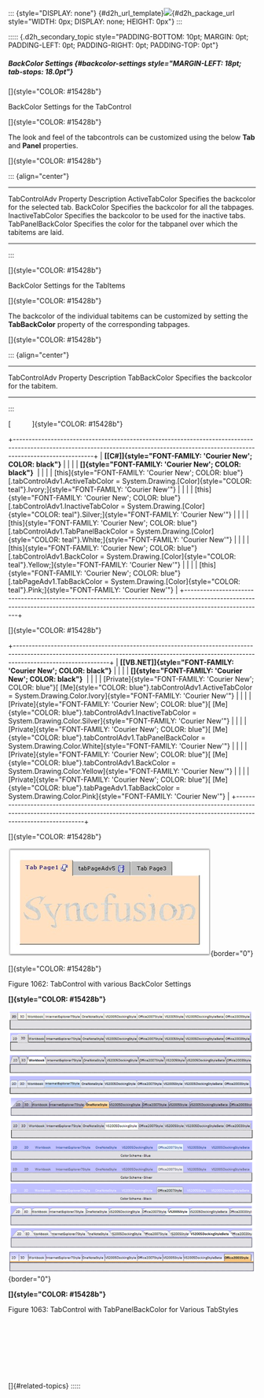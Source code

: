 ::: {style="DISPLAY: none"}
[](ms-xhelp:///?Id=d2h_url_template){#d2h_url_template}![](!package_url!){#d2h_package_url style="WIDTH: 0px; DISPLAY: none; HEIGHT: 0px"}
:::

::::: {.d2h_secondary_topic style="PADDING-BOTTOM: 10pt; MARGIN: 0pt; PADDING-LEFT: 0pt; PADDING-RIGHT: 0pt; PADDING-TOP: 0pt"}
##### BackColor Settings {#backcolor-settings style="MARGIN-LEFT: 18pt; tab-stops: 18.0pt"}

[]{style="COLOR: #15428b"} 

BackColor Settings for the TabControl

[]{style="COLOR: #15428b"} 

The look and feel of the tabcontrols can be customized using the below **Tab** and **Panel** properties.

[]{style="COLOR: #15428b"} 

::: {align="center"}
  ------------------------ ------------------------------------------------------------------------
  TabControlAdv Property   Description
  ActiveTabColor           Specifies the backcolor for the selected tab.
  BackColor                Specifies the backcolor for all the tabpages.
  InactiveTabColor         Specifies the backcolor to be used for the inactive tabs.
  TabPanelBackColor        Specifies the color for the tabpanel over which the tabitems are laid.
  ------------------------ ------------------------------------------------------------------------
:::

[]{style="COLOR: #15428b"} 

BackColor Settings for the TabItems

[]{style="COLOR: #15428b"} 

The backcolor of the individual tabitems can be customized by setting the **TabBackColor** property of the corresponding tabpages.

[]{style="COLOR: #15428b"} 

::: {align="center"}
  ------------------------ ------------------------------------------
  TabControlAdv Property   Description
  TabBackColor             Specifies the backcolor for the tabitem.
  ------------------------ ------------------------------------------
:::

[           ]{style="COLOR: #15428b"}

+-------------------------------------------------------------------------------------------------------------------------------------------------------------------------------------+
| **[\[C#\]]{style="FONT-FAMILY: 'Courier New'; COLOR: black"}**                                                                                                                      |
|                                                                                                                                                                                     |
| **[]{style="FONT-FAMILY: 'Courier New'; COLOR: black"}**                                                                                                                            |
|                                                                                                                                                                                     |
| [this]{style="FONT-FAMILY: 'Courier New'; COLOR: blue"}[.tabControlAdv1.ActiveTabColor = System.Drawing.[Color]{style="COLOR: teal"}.Ivory;]{style="FONT-FAMILY: 'Courier New'"}    |
|                                                                                                                                                                                     |
| [this]{style="FONT-FAMILY: 'Courier New'; COLOR: blue"}[.tabControlAdv1.InactiveTabColor = System.Drawing.[Color]{style="COLOR: teal"}.Silver;]{style="FONT-FAMILY: 'Courier New'"} |
|                                                                                                                                                                                     |
| [this]{style="FONT-FAMILY: 'Courier New'; COLOR: blue"}[.tabControlAdv1.TabPanelBackColor = System.Drawing.[Color]{style="COLOR: teal"}.White;]{style="FONT-FAMILY: 'Courier New'"} |
|                                                                                                                                                                                     |
| [this]{style="FONT-FAMILY: 'Courier New'; COLOR: blue"}[.tabControlAdv1.BackColor = System.Drawing.[Color]{style="COLOR: teal"}.Yellow;]{style="FONT-FAMILY: 'Courier New'"}        |
|                                                                                                                                                                                     |
| [this]{style="FONT-FAMILY: 'Courier New'; COLOR: blue"}[.tabPageAdv1.TabBackColor = System.Drawing.[Color]{style="COLOR: teal"}.Pink;]{style="FONT-FAMILY: 'Courier New'"}          |
+-------------------------------------------------------------------------------------------------------------------------------------------------------------------------------------+

[]{style="COLOR: #15428b"} 

+------------------------------------------------------------------------------------------------------------------------------------------------------------------------------------------+
| **[\[VB.NET\]]{style="FONT-FAMILY: 'Courier New'; COLOR: black"}**                                                                                                                       |
|                                                                                                                                                                                          |
| **[]{style="FONT-FAMILY: 'Courier New'; COLOR: black"}**                                                                                                                                 |
|                                                                                                                                                                                          |
| [Private]{style="FONT-FAMILY: 'Courier New'; COLOR: blue"}[ [Me]{style="COLOR: blue"}.tabControlAdv1.ActiveTabColor = System.Drawing.Color.Ivory]{style="FONT-FAMILY: 'Courier New'"}    |
|                                                                                                                                                                                          |
| [Private]{style="FONT-FAMILY: 'Courier New'; COLOR: blue"}[ [Me]{style="COLOR: blue"}.tabControlAdv1.InactiveTabColor = System.Drawing.Color.Silver]{style="FONT-FAMILY: 'Courier New'"} |
|                                                                                                                                                                                          |
| [Private]{style="FONT-FAMILY: 'Courier New'; COLOR: blue"}[ [Me]{style="COLOR: blue"}.tabControlAdv1.TabPanelBackColor = System.Drawing.Color.White]{style="FONT-FAMILY: 'Courier New'"} |
|                                                                                                                                                                                          |
| [Private]{style="FONT-FAMILY: 'Courier New'; COLOR: blue"}[ [Me]{style="COLOR: blue"}.tabControlAdv1.BackColor = System.Drawing.Color.Yellow]{style="FONT-FAMILY: 'Courier New'"}        |
|                                                                                                                                                                                          |
| [Private]{style="FONT-FAMILY: 'Courier New'; COLOR: blue"}[ [Me]{style="COLOR: blue"}.tabPageAdv1.TabBackColor = System.Drawing.Color.Pink]{style="FONT-FAMILY: 'Courier New'"}          |
+------------------------------------------------------------------------------------------------------------------------------------------------------------------------------------------+

[]{style="COLOR: #15428b"} 

![](ImagesExt/image76_1041.jpg){border="0"}

[]{style="COLOR: #15428b"} 

Figure 1062: TabControl with various BackColor Settings

**[]{style="COLOR: #15428b"}** 

![](ImagesExt/image76_1042.png){border="0"}

**[]{style="COLOR: #15428b"}** 

Figure 1063: TabControl with TabPanelBackColor for Various TabStyles

 

 

 

 

[]{#related-topics}
:::::
